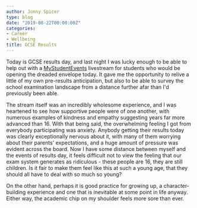 ```yaml
---
author: Jonny Spicer
type: blog
date: "2019-08-22T00:00:00Z"
categories:
- Career
- Wellbeing
title: GCSE Results
---
```

Today is GCSE results day, and last night I was lucky enough to be able to help out with a [MyStudentEvents](https://mystudentevents.com/) livestream for students who would be opening the dreaded envelope today. It gave me the opportunity
to relive a little of my own pre-results anticipation, but also to be able to survey the school examination landscape from a
distance further afar than I'd previously been able.

The stream itself was an incredibly wholesome experience, and I was heartened to see how supportive people were of one another,
with numerous examples of kindness and empathy suggesting years far more advanced than 16. With that being said, the overwhelming
feeling I got from everybody participating was anxiety. Anybody getting their results today was clearly exceptionally nervous about
it, with many of them worrying about their parents' expectations, and a huge amount of pressure was evident across the board. Now
I have some distance between myself and the events of results day, it feels difficult not to view the feeling that our exam system
generates as ridiculous - these people are 16, they are still children. Is it fair to make them feel like this at such a young age,
that they should all have to deal with so much so young?

On the other hand, perhaps it is good practice for growing up, a character-building experience and one that is inevitable at some
point in life anyway. Either way, the academic chip on my shoulder feels more sore than ever.
